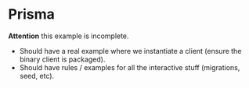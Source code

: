 # Prisma

**Attention** this example is incomplete.

- Should have a real example where we instantiate a client
  (ensure the binary client is packaged).
- Should have rules / examples for all the interactive stuff (migrations, seed, etc).

